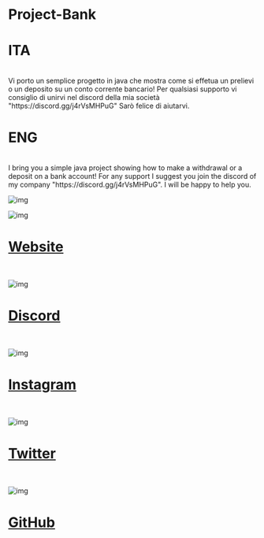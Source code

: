 # Project-Bank

<h1>ITA</h1> <br>
Vi porto un semplice progetto in java che mostra come si effetua un prelievi o un deposito su un conto corrente bancario!
Per qualsiasi supporto vi consiglio di
unirvi nel discord della mia società "https://discord.gg/j4rVsMHPuG"
Sarò felice di aiutarvi. <br>

<h1>ENG</h1> <br>
I bring you a simple java project showing how to make a withdrawal or a deposit on a bank account!
For any support I suggest you
join the discord of my company "https://discord.gg/j4rVsMHPuG".
I will be happy to help you.

![img](https://i.imgur.com/Lfr9B8j.png)

![img](https://i.imgur.com/DmzHZy7.png) 

[<h1>Website</h1>](https://www.devolutions.it/) <br>

![img](https://i.imgur.com/NmSC0HF.png) 

[<h1>Discord</h1>](https://discord.gg/j4rVsMHPuG) <br>

![img](https://i.imgur.com/2qWBDmc.png) 

[<h1>Instagram</h1>](https://www.instagram.com/devolutions_ita/) <br>

![img](https://i.imgur.com/VKtEuRD.png) 

[<h1>Twitter</h1>](https://twitter.com/DeVolutions_ita) <br>

![img](https://i.imgur.com/VWmbCqr.png) 

[<h1>GitHub</h1>](https://github.com/DeVolutions-ita) 

